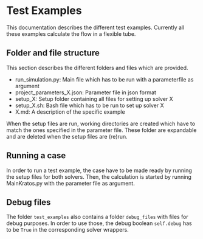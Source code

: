 # Test Examples

This documentation describes the different test examples.
Currently all these examples calculate the flow in a flexible tube.


## Folder and file structure

This section describes the different folders and files which are provided.

- run_simulation.py: Main file which has to be run with a parameterfile as argument
- project_parameters_X.json: Parameter file in json format
- setup_X: Setup folder containing all files for setting up solver X
- setup_X.sh: Bash file which has to be run to set up solver X
- X.md: A description of the specific example

When the setup files are run, working directories are created which have to match the ones specified in the parameter file.
These folder are expandable and are deleted when the setup files are (re)run.

## Running a case

In order to run a test example, the case have to be made ready by running the setup files for both solvers.
Then, the calculation is started by running MainKratos.py with the parameter file as argument.

## Debug files
The folder `test_examples` also contains a folder `debug_files` with files for debug purposes. In order to use those,
the debug boolean `self.debug` has to be `True` in the corresponding solver wrappers.
